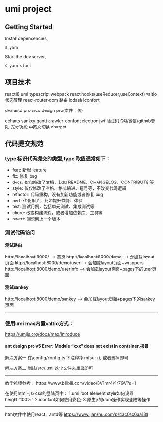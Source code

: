 # umi project

## Getting Started

Install dependencies,

```bash
$ yarn
```

Start the dev server,

```bash
$ yarn start
```

## 项目技术
react18
umi
typescript
webpack
react hooks(useReducer,useContext)
valtio 状态管理
react-router-dom 路由
lodash
iconfont

dva
antd pro
arco design pro(文件上传)

echarts
sankey
gantt
crawler
iconfont
electron
jwt
验证码
QQ/微信/github登陆
支付功能
中英文切换
chatgpt


## 代码提交规范

### type 标识代码提交的类型,type 取值通常如下：

- feat: 新增 feature
- flx: 修复 bug
- docs: 仅仅修改了文档，比如 README、CHANGELOG、CONTRIBUTE 等
- style: 仅仅修改了空格、格式缩进、逗号等，不改变代码逻辑
- refactor: 代码重构，没有加新功能或者修复 bug
- perf: 优化相关，比如提升性能、体验
- test: 测试用例，包括单元测试、集成测试等
- chore: 改变构建流程，或者增加依赖库、工具等
- revert: 回滚到上一个版本


### 测试代码访问

#### 测试路由
http://localhost:8000/                  --> 首页
http://localhost:8000/demo              --> 会加载layout页面
http://localhost:8000/demo/user         --> 会加载layout页面+wrappers
http://localhost:8000/demo/userInfo     --> 会加载layout页面+pages下的user页面

#### 测试sankey
http://localhost:8000/demo/sankey       --> 会加载layout页面+pages下的sankey页面

---

### 使用umi max内置valtio方式：
https://umijs.org/docs/max/introduce


#### ant design pro v5 Error: Module “xxx“ does not exist in container.报错
解决方案一
在/config/config.ts 下注释掉 mfsu: {}, 或者删掉即可

解决方案二
删除/src/.umi 这个文件夹重启即可

---

教学视频参考：
https://www.bilibili.com/video/BV1mr4y1r7GV?p=1

在使用html+js+css的登陆页中：
1.umi root element style如何设置height:'100%';
2.iconfont如何使用彩色;
3.原生js的dom操作实现登陆等操作


---
html文件中使用react、antd等
https://www.jianshu.com/p/4ac0ac6aa138